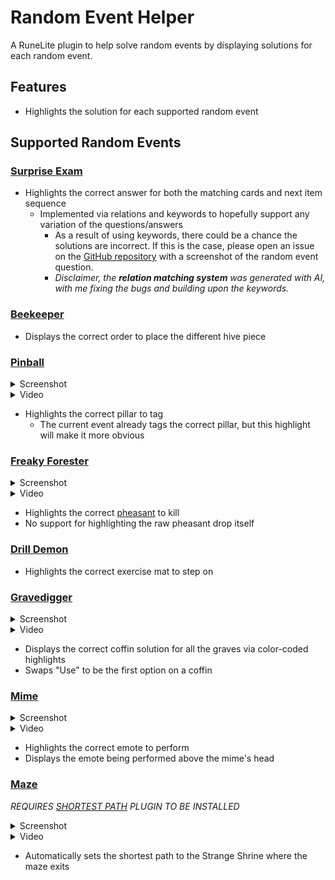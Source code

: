 # Random Event Helper
A RuneLite plugin to help solve random events by displaying solutions for each random event.

## Features
- Highlights the solution for each supported random event

## Supported Random Events
### [Surprise Exam](https://oldschool.runescape.wiki/w/Surprise%20Exam)
- Highlights the correct answer for both the matching cards and next item sequence
  - Implemented via relations and keywords to hopefully support any variation of the questions/answers
    - As a result of using keywords, there could be a chance the solutions are incorrect. If this is the case, please open an issue on the [GitHub repository](https://github.com/Infinitay/Random-Event-Solver/issues?q=sort%3Aupdated-desc+is%3Aissue+is%3Aopen) with a screenshot of the random event question.
    - _Disclaimer, the **relation matching system** was generated with AI, with me fixing the bugs and building upon the keywords._

### [Beekeeper](https://oldschool.runescape.wiki/w/Beekeeper_(Random_Event))
- Displays the correct order to place the different hive piece

### [Pinball](https://oldschool.runescape.wiki/w/Pinball)
<details>
  <summary>Screenshot</summary>
  <img width="966" height="700" alt="image" src="https://github.com/user-attachments/assets/291a38f9-9c3d-49f8-8be6-218925076cc9" />
</details>
<details>
  <summary>Video</summary>
  
  https://github.com/user-attachments/assets/221ee9a1-2557-4ef8-8ee1-7c6dc9361878
</details>

- Highlights the correct pillar to tag
  - The current event already tags the correct pillar, but this highlight will make it more obvious

### [Freaky Forester](https://oldschool.runescape.wiki/w/Freaky%20Forester)
<details>
  <summary>Screenshot</summary>
  <img width="966" height="700" alt="image" src="https://github.com/user-attachments/assets/051f5721-363b-47e1-a417-6346b8e987c7" />
</details>
<details>
  <summary>Video</summary>
  
  https://github.com/user-attachments/assets/60f2df8f-1bbf-406a-a430-8f4f69887376
</details>

- Highlights the correct [pheasant](https://oldschool.runescape.wiki/w/Pheasant) to kill
- No support for highlighting the raw pheasant drop itself

### [Drill Demon](https://oldschool.runescape.wiki/w/Drill%20Demon)
- Highlights the correct exercise mat to step on

### [Gravedigger](https://oldschool.runescape.wiki/w/Gravedigger)
<details>
  <summary>Screenshot</summary>
  <img width="966" height="700" alt="image" src="https://github.com/user-attachments/assets/14b231e7-2a89-462b-97ce-ec2192d7b889" />
</details>
<details>
  <summary>Video</summary>
  
  https://github.com/user-attachments/assets/98b599e4-1ba2-4ba8-a22f-ffc9934db0e7
</details>

- Displays the correct coffin solution for all the graves via color-coded highlights
- Swaps "Use" to be the first option on a coffin

### [Mime](https://oldschool.runescape.wiki/w/Mime_(Random_Event))
<details>
  <summary>Screenshot</summary>
  <img width="966" height="700" alt="image" src="https://github.com/user-attachments/assets/f7c8422c-8aa6-4123-9171-aaeb7afe42a7" />
</details>
<details>
  <Summary>Video</Summary>

https://github.com/user-attachments/assets/0260b0c0-3024-403b-8fcb-c24da748b03b
</details>

- Highlights the correct emote to perform
- Displays the emote being performed above the mime's head

### [Maze](https://oldschool.runescape.wiki/w/Maze)
_REQUIRES [SHORTEST PATH](https://runelite.net/plugin-hub/show/shortest-path) PLUGIN TO BE INSTALLED_
<details>
  <summary>Screenshot</summary>
  <img width="966" height="700" alt="image" src="https://github.com/user-attachments/assets/6e3881fc-da5c-47fc-9080-718d84862e60" />
</details>
<details>
  <Summary>Video</Summary>

https://github.com/user-attachments/assets/b9d810ba-be0b-4b09-a009-9aa5c2be8fb4
</details>

- Automatically sets the shortest path to the Strange Shrine where the maze exits
